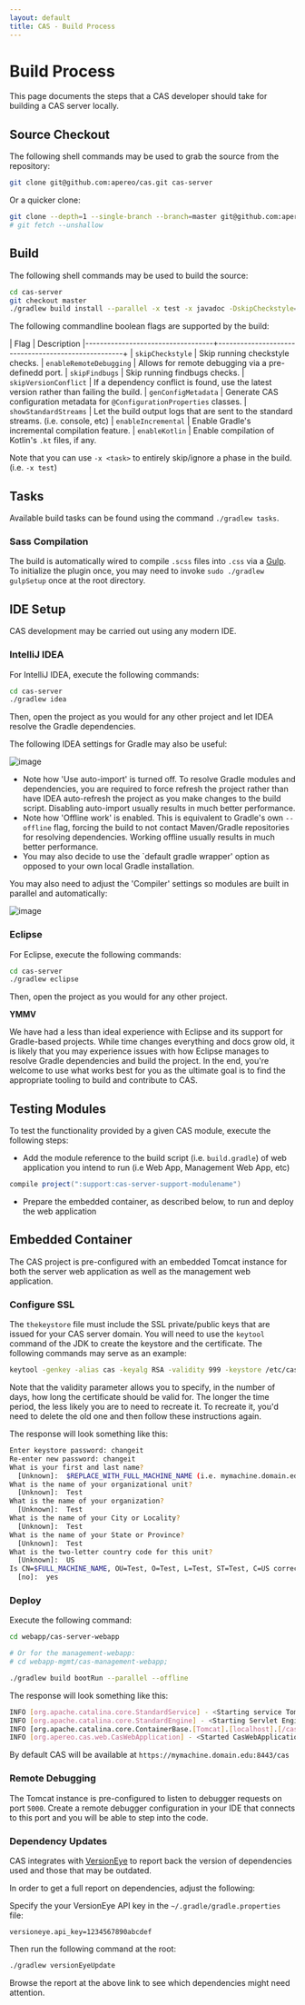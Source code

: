 ```yaml
---
layout: default
title: CAS - Build Process
---
```


# Build Process

This page documents the steps that a CAS developer should take for building a CAS server locally.

## Source Checkout

The following shell commands may be used to grab the source from the repository:

```bash
git clone git@github.com:apereo/cas.git cas-server
```

Or a quicker clone:

```bash
git clone --depth=1 --single-branch --branch=master git@github.com:apereo/cas.git cas-server
# git fetch --unshallow
```

## Build

The following shell commands may be used to build the source:

```bash
cd cas-server
git checkout master
./gradlew build install --parallel -x test -x javadoc -DskipCheckstyle=true -DskipFindbugs=true
```

The following commandline boolean flags are supported by the build:

| Flag                              | Description
|-----------------------------------+----------------------------------------------------+
| `skipCheckstyle`                  | Skip running checkstyle checks.
| `enableRemoteDebugging`           | Allows for remote debugging via a pre-definedd port.
| `skipFindbugs`                    | Skip running findbugs checks.
| `skipVersionConflict`             | If a dependency conflict is found, use the latest version rather than failing the build.
| `genConfigMetadata`               | Generate CAS configuration metadata for `@ConfigurationProperties` classes.
| `showStandardStreams`             | Let the build output logs that are sent to the standard streams. (i.e. console, etc)
| `enableIncremental`               | Enable Gradle's incremental compilation feature.
| `enableKotlin`                    | Enable compilation of Kotlin's `.kt` files, if any. 


Note that you can use `-x <task>` to entirely skip/ignore a phase in the build. (i.e. `-x test`)

## Tasks

Available build tasks can be found using the command `./gradlew tasks`.

### Sass Compilation

The build is automatically wired to compile `.scss` files into `.css` via a [Gulp](http://gulpjs.com/).
To initialize the plugin once, you may need to invoke `sudo ./gradlew gulpSetup` once at the root directory. 

## IDE Setup

CAS development may be carried out using any modern IDE. 

### IntelliJ IDEA

For IntelliJ IDEA, execute the following commands:

```bash
cd cas-server
./gradlew idea
```

Then, open the project as you would for any other project and let IDEA resolve the Gradle dependencies. 

The following IDEA settings for Gradle may also be useful:

![image](https://cloud.githubusercontent.com/assets/1205228/23250938/68e0b7ac-f9c0-11e6-9ce1-cb1fae07c6ae.png)

- Note how 'Use auto-import' is turned off. To resolve Gradle modules and dependencies, you are required to force refresh the project rather than have IDEA auto-refresh the project as you make changes to the build script. Disabling auto-import usually results in much better performance.
- Note how 'Offline work' is enabled. This is equivalent to Gradle's own `--offline` flag, forcing the build to not contact Maven/Gradle repositories for resolving dependencies. Working offline usually results in much better performance.
- You may also decide to use the `default gradle wrapper' option as opposed to your own local Gradle installation. 

You may also need to adjust the 'Compiler' settings so modules are built in parallel and automatically:

![image](https://cloud.githubusercontent.com/assets/1205228/23251099/31d8f250-f9c1-11e6-9ca1-64489bc1a948.png)

### Eclipse

For Eclipse, execute the following commands:

```bash
cd cas-server
./gradlew eclipse
```

Then, open the project as you would for any other project. 

<div class="alert alert-warning"><strong>YMMV</strong><p>We have had a less than ideal experience with Eclipse and its support for Gradle-based projects. While time changes everything and docs grow old, it is likely that you may experience issues with how Eclipse manages to resolve Gradle dependencies and build the project. In the end, you're welcome to use what works best for you as the ultimate goal is to find the appropriate tooling to build and contribute to CAS.</p></div>

## Testing Modules

To test the functionality provided by a given CAS module, execute the following steps:

- Add the module reference to the build script (i.e. `build.gradle`) of web application you intend to run (i.e Web App, Management Web App, etc)

```gradle
compile project(":support:cas-server-support-modulename")
```

- Prepare the embedded container, as described below, to run and deploy the web application

## Embedded Container

The CAS project is pre-configured with an embedded Tomcat instance for both the server web application as well as the management web application.

### Configure SSL

The `thekeystore` file must include the SSL private/public keys that are issued for your CAS server domain. You will need to use the `keytool` command of the JDK to create the keystore and the certificate. The following commands may serve as an example:

```bash
keytool -genkey -alias cas -keyalg RSA -validity 999 -keystore /etc/cas/thekeystore
```

Note that the validity parameter allows you to specify, in the number of days, how long the certificate should be valid for. The longer the time period, the less likely you are to need to recreate it. To recreate it, you'd need to delete the old one and then follow these instructions again.

The response will look something like this:

```bash
Enter keystore password: changeit
Re-enter new password: changeit
What is your first and last name?
  [Unknown]:  $REPLACE_WITH_FULL_MACHINE_NAME (i.e. mymachine.domain.edu)
What is the name of your organizational unit?
  [Unknown]:  Test
What is the name of your organization?
  [Unknown]:  Test
What is the name of your City or Locality?
  [Unknown]:  Test
What is the name of your State or Province?
  [Unknown]:  Test
What is the two-letter country code for this unit?
  [Unknown]:  US
Is CN=$FULL_MACHINE_NAME, OU=Test, O=Test, L=Test, ST=Test, C=US correct?
  [no]:  yes
```

### Deploy

Execute the following command:

```bash
cd webapp/cas-server-webapp

# Or for the management-webapp:
# cd webapp-mgmt/cas-management-webapp;

./gradlew build bootRun --parallel --offline
```

The response will look something like this:

```bash
INFO [org.apache.catalina.core.StandardService] - <Starting service Tomcat>
INFO [org.apache.catalina.core.StandardEngine] - <Starting Servlet Engine: Apache Tomcat/x.y.z>
INFO [org.apache.catalina.core.ContainerBase.[Tomcat].[localhost].[/cas]] - <Initializing Spring embedded WebApplicationContext>
INFO [org.apereo.cas.web.CasWebApplication] - <Started CasWebApplication in 21.485 seconds (JVM running for 22.895)>
```

By default CAS will be available at `https://mymachine.domain.edu:8443/cas`

### Remote Debugging

The Tomcat instance is pre-configured to listen to debugger requests on port `5000`. Create a remote debugger 
configuration in your IDE that connects to this port and you will be able to step into the code.

### Dependency Updates

CAS integrates with [VersionEye](https://www.versioneye.com/user/projects/5677b4a5107997002d00131b) to 
report back the version of dependencies used and those that may be outdated.

In order to get a full report on dependencies, adjust the following:

Specify the your VersionEye API key in the `~/.gradle/gradle.properties` file:

```properties
versioneye.api_key=1234567890abcdef
```

Then run the following command at the root:

```bash
./gradlew versionEyeUpdate
```

Browse the report at the above link to see which dependencies might need attention. 
